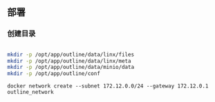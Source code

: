## 部署

### 创建目录

```bash

mkdir -p /opt/app/outline/data/linx/files
mkdir -p /opt/app/outline/data/linx/meta
mkdir -p /opt/app/outline/data/minio/data
mkdir -p /opt/app/outline/conf


```

`docker network create --subnet 172.12.0.0/24 --gateway 172.12.0.1 outline_network`
